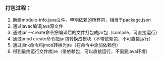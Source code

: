 ###	打包过程：
1.	新建module-info.java文件，申明依赖的所有包，相当于package.json
2.	通过javac编译java源文件
3.	通过jar --create命令把编译后的文件打包成jar包（compile，可直接运行）
4.	通过jmod create命令把jar包转换成模块（不带依赖包，不可直接运行）
5.	通过jlink命令将jmod转换为jre（在命令中添加依赖包）
6.	得到最终运行文件库jre（带依赖包，可以直接运行，不需要java环境）

